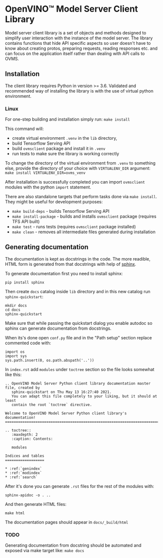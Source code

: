 # OpenVINO&trade; Model Server Client Library

Model server client library is a set of objects and methods designed to simplify user interaction with the instance of the model server. The library contains functions that hide API specific aspects so user doesn't have to know about creating protos, preparing requests, reading responses etc. and can focus on the application itself rather than dealing with API calls to OVMS.


## Installation

The client library requires Python in version >= 3.6. Validated and recommended way of installing the library is with the use of virtual python environment.

### Linux
For one-step building and installation simply run:
`make install` 

This command will:
 - create virtual environment `.venv` in the `lib` directory,
 - build Tensorflow Serving API
 - build `ovmsclient` package and install it in `.venv`
 - run tests to make sure the library is working correctly

 To change the directory of the virtual environment from `.venv` to something else, provide the directory of your choice with `VIRTUALENV_DIR` argument:
 `make install VIRTUALENV_DIR=ovms_venv` 

 After installation is successfully completed you can import `ovmsclient` modules with the python `import` statement.

 There are also standalone targets that perform tasks done via `make install`. They might be useful for development purposes:
 - `make build-deps` - builds Tensorflow Serving API
 - `make install-package` - builds and installs `ovmsclient` package (requires TFS API built)
 - `make test` - runs tests (requires `ovmsclient` package installed)
 - `make clean` - removes all intermediate files generated during installation


## Generating documentation

The documentation is kept as docstrings in the code. The more readible, HTML form is generated from that docstrings with help of [sphinx](https://www.sphinx-doc.org/en/master/). 

To generate documentation first you need to install sphinx:

`pip install sphinx`

Then create `docs` catalog inside `lib` directory and in this new catalog run `sphinx-quickstart`:

```
mkdir docs
cd docs
sphinx-quickstart
```

Make sure that while passing the quickstart dialog you enable autodoc so sphinx can generate documentation from docstrings. 

When its's done open `conf.py` file and in the "Path setup" section replace commented code with:

```
import os
import sys
sys.path.insert(0, os.path.abspath('..'))
```

In `index.rst` add `modules` under `toctree` section so the file looks somewhat like this:

```
.. OpenVINO Model Server Python client library documentation master file, created by
   sphinx-quickstart on Thu May 13 16:27:40 2021.
   You can adapt this file completely to your liking, but it should at least
   contain the root `toctree` directive.

Welcome to OpenVINO Model Server Python client library's documentation!
=======================================================================

.. toctree::
   :maxdepth: 2
   :caption: Contents:

   modules

Indices and tables
==================

* :ref:`genindex`
* :ref:`modindex`
* :ref:`search`

```

After it's done you can generate `.rst` files for the rest of the modules with:

`sphinx-apidoc -o . ..`

And then generate HTML files:

`make html`

The documentation pages should appear in `docs/_build/html`

### TODO
Generating documentation from docstring should be automated and exposed via make target like: `make docs`
